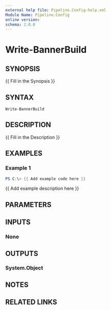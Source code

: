 ```yaml
---
external help file: Pipeline.Config-help.xml
Module Name: Pipeline.Config
online version:
schema: 2.0.0
---
```


# Write-BannerBuild

## SYNOPSIS
{{ Fill in the Synopsis }}

## SYNTAX

```
Write-BannerBuild
```

## DESCRIPTION
{{ Fill in the Description }}

## EXAMPLES

### Example 1
```powershell
PS C:\> {{ Add example code here }}
```

{{ Add example description here }}

## PARAMETERS

## INPUTS

### None

## OUTPUTS

### System.Object
## NOTES

## RELATED LINKS
